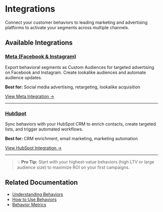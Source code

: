 # Integrations

Connect your customer behaviors to leading marketing and advertising platforms to activate your segments across multiple channels.

## Available Integrations

### [Meta (Facebook & Instagram)](./meta)

Export behavioral segments as Custom Audiences for targeted advertising on Facebook and Instagram. Create lookalike audiences and automate audience updates.

**Best for:** Social media advertising, retargeting, lookalike acquisition

[View Meta Integration →](./meta)

---

### [HubSpot](./hubspot)

Sync behaviors with your HubSpot CRM to enrich contacts, create targeted lists, and trigger automated workflows.

**Best for:** CRM enrichment, email marketing, marketing automation

[View HubSpot Integration →](./hubspot)

---

> 💡 **Pro Tip:** Start with your highest-value behaviors (high LTV or large audience size) to maximize ROI on your first campaigns.

## Related Documentation

- [Understanding Behaviors](../)
- [How to Use Behaviors](../how-to-use)
- [Behavior Metrics](../#métricas-clave)
